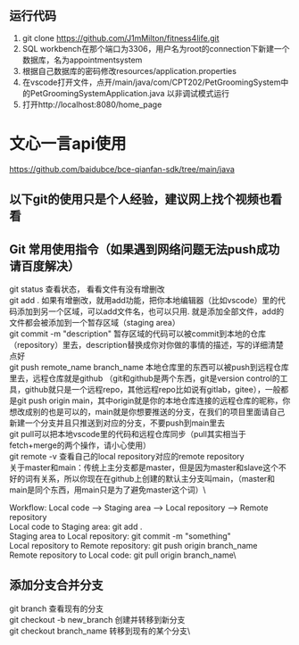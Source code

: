 ## 运行代码
1.	git clone https://github.com/J1mMilton/fitness4life.git
2.	SQL workbench在那个端口为3306，用户名为root的connection下新建一个数据库，名为appointmentsystem
3.	根据自己数据库的密码修改resources/application.properties
4.	在vscode打开文件，点开/main/java/com/CPT202/PetGroomingSystem中的PetGroomingSystemApplication.java 以非调试模式运行
5.	打开http://localhost:8080/home_page

# 文心一言api使用
https://github.com/baidubce/bce-qianfan-sdk/tree/main/java

## 以下git的使用只是个人经验，建议网上找个视频也看看

## Git 常用使用指令（如果遇到网络问题无法push成功请百度解决）
git status 查看状态， 看看文件有没有增删改\
git add .  如果有增删改，就用add功能，把你本地编辑器（比如vscode）里的代码添加到另一个区域，可以add文件名，也可以只用. 就是添加全部文件，add的文件都会被添加到一个暂存区域（staging area）\
git commit -m "description" 暂存区域的代码可以被commit到本地的仓库（repository）里去，description替换成你对你做的事情的描述，写的详细清楚点好\
git push remote_name branch_name 本地仓库里的东西可以被push到远程仓库里去，远程仓库就是github （git和github是两个东西，git是version control的工具，github就只是一个远程repo，其他远程repo比如说有gitlab，gitee），一般都是git push origin main，其中origin就是你的本地仓库连接的远程仓库的昵称，你想改成别的也是可以的，main就是你想要推送的分支，在我们的项目里面请自己新建一个分支并且只推送到对应的分支，不要push到main里去\
git pull可以把本地vscode里的代码和远程仓库同步（pull其实相当于fetch+merge的两个操作，请小心使用）\
git remote -v 查看自己的local repository对应的remote repository\
关于master和main：传统上主分支都是master，但是因为master和slave这个不好的词有关系，所以你现在在github上创建的默认主分支叫main，（master和main是同个东西，用main只是为了避免master这个词）\

Workflow: Local code --> Staging area --> Local repository --> Remote repository\
Local code to Staging area: git add .\
Staging area to Local repository: git commit -m "something"\
Local repository to Remote repository: git push origin branch_name\
Remote repository to Local code: git pull origin branch_name\

## 添加分支合并分支
git branch 查看现有的分支\
git checkout -b new_branch 创建并转移到新分支\
git checkout branch_name 转移到现有的某个分支\
